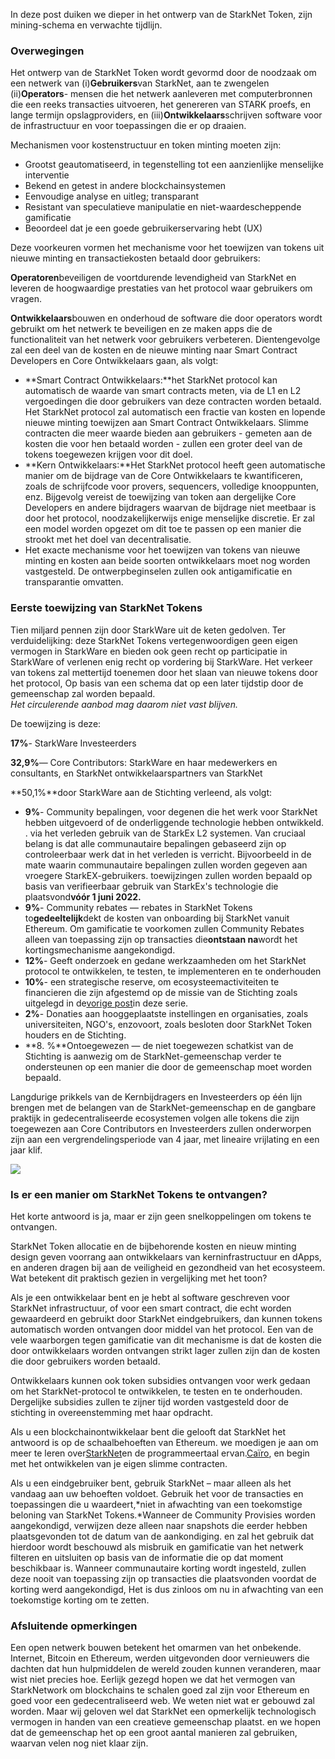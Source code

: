 In deze post duiken we dieper in het ontwerp van de StarkNet Token, zijn mining-schema en verwachte tijdlijn.

### Overwegingen

Het ontwerp van de StarkNet Token wordt gevormd door de noodzaak om een netwerk van (i)**Gebruikers**van StarkNet, aan te zwengelen (ii)**Operators**- mensen die het netwerk aanleveren met computerbronnen die een reeks transacties uitvoeren, het genereren van STARK proefs, en lange termijn opslagproviders, en (iii)**Ontwikkelaars**schrijven software voor de infrastructuur en voor toepassingen die er op draaien.

Mechanismen voor kostenstructuur en token minting moeten zijn:

* Grootst geautomatiseerd, in tegenstelling tot een aanzienlijke menselijke interventie
* Bekend en getest in andere blockchainsystemen
* Eenvoudige analyse en uitleg; transparant
* Resistant van speculatieve manipulatie en niet-waardescheppende gamificatie
* Beoordeel dat je een goede gebruikerservaring hebt (UX)

Deze voorkeuren vormen het mechanisme voor het toewijzen van tokens uit nieuwe minting en transactiekosten betaald door gebruikers:

**Operatoren**beveiligen de voortdurende levendigheid van StarkNet en leveren de hoogwaardige prestaties van het protocol waar gebruikers om vragen.

**Ontwikkelaars**bouwen en onderhoud de software die door operators wordt gebruikt om het netwerk te beveiligen en ze maken apps die de functionaliteit van het netwerk voor gebruikers verbeteren. Dientengevolge zal een deel van de kosten en de nieuwe minting naar Smart Contract Developers en Core Ontwikkelaars gaan, als volgt:

* **Smart Contract Ontwikkelaars:**het StarkNet protocol kan automatisch de waarde van smart contracts meten, via de L1 en L2 vergoedingen die door gebruikers van deze contracten worden betaald. Het StarkNet protocol zal automatisch een fractie van kosten en lopende nieuwe minting toewijzen aan Smart Contract Ontwikkelaars. Slimme contracten die meer waarde bieden aan gebruikers - gemeten aan de kosten die voor hen betaald worden - zullen een groter deel van de tokens toegewezen krijgen voor dit doel.
* **Kern Ontwikkelaars:**Het StarkNet protocol heeft geen automatische manier om de bijdrage van de Core Ontwikkelaars te kwantificeren, zoals de schrijfcode voor provers, sequencers, volledige knooppunten, enz. Bijgevolg vereist de toewijzing van token aan dergelijke Core Developers en andere bijdragers waarvan de bijdrage niet meetbaar is door het protocol, noodzakelijkerwijs enige menselijke discretie. Er zal een model worden opgezet om dit toe te passen op een manier die strookt met het doel van decentralisatie.
* Het exacte mechanisme voor het toewijzen van tokens van nieuwe minting en kosten aan beide soorten ontwikkelaars moet nog worden vastgesteld. De ontwerpbeginselen zullen ook antigamificatie en transparantie omvatten.

### Eerste toewijzing van StarkNet Tokens

Tien miljard pennen zijn door StarkWare uit de keten gedolven. Ter verduidelijking: deze StarkNet Tokens vertegenwoordigen geen eigen vermogen in StarkWare en bieden ook geen recht op participatie in StarkWare of verlenen enig recht op vordering bij StarkWare. Het verkeer van tokens zal mettertijd toenemen door het slaan van nieuwe tokens door het protocol, Op basis van een schema dat op een later tijdstip door de gemeenschap zal worden bepaald.\
*Het circulerende aanbod mag daarom niet vast blijven.*

De toewijzing is deze:

**17%**- StarkWare Investeerders

**32,9%**— Core Contributors: StarkWare en haar medewerkers en consultants, en StarkNet ontwikkelaarspartners van StarkNet

**50,1%**door StarkWare aan de Stichting verleend, als volgt:

* **9%**- Community bepalingen, voor degenen die het werk voor StarkNet hebben uitgevoerd of de onderliggende technologie hebben ontwikkeld. . via het verleden gebruik van de StarkEx L2 systemen. Van cruciaal belang is dat alle communautaire bepalingen gebaseerd zijn op controleerbaar werk dat in het verleden is verricht. Bijvoorbeeld in de mate waarin communautaire bepalingen zullen worden gegeven aan vroegere StarkEX-gebruikers. toewijzingen zullen worden bepaald op basis van verifieerbaar gebruik van StarkEx's technologie die plaatsvond**vóór 1 juni 2022.**
* **9%**- Community rebates — rebates in StarkNet Tokens to**gedeeltelijk**dekt de kosten van onboarding bij StarkNet vanuit Ethereum. Om gamificatie te voorkomen zullen Community Rebates alleen van toepassing zijn op transacties die**ontstaan na**wordt het kortingsmechanisme aangekondigd.
* **12%**- Geeft onderzoek en gedane werkzaamheden om het StarkNet protocol te ontwikkelen, te testen, te implementeren en te onderhouden
* **10%**- een strategische reserve, om ecosysteemactiviteiten te financieren die zijn afgestemd op de missie van de Stichting zoals uitgelegd in de[vorige post](https://medium.com/@starkware/part-2-a-decentralization-and-governance-proposal-for-starknet-23e335645778)in deze serie.
* **2%**- Donaties aan hooggeplaatste instellingen en organisaties, zoals universiteiten, NGO's, enzovoort, zoals besloten door StarkNet Token houders en de Stichting.
* **8. %**Ontoegewezen — de niet toegewezen schatkist van de Stichting is aanwezig om de StarkNet-gemeenschap verder te ondersteunen op een manier die door de gemeenschap moet worden bepaald.

Langdurige prikkels van de Kernbijdragers en Investeerders op één lijn brengen met de belangen van de StarkNet-gemeenschap en de gangbare praktijk in gedecentraliseerde ecosystemen volgen alle tokens die zijn toegewezen aan Core Contributors en Investeerders zullen onderworpen zijn aan een vergrendelingsperiode van 4 jaar, met lineaire vrijlating en een jaar klif.

![](/assets/1_qcosthgskfd-q6bn3yzghq-1.png)

### Is er een manier om StarkNet Tokens te ontvangen?

Het korte antwoord is ja, maar er zijn geen snelkoppelingen om tokens te ontvangen.

StarkNet Token allocatie en de bijbehorende kosten en nieuw minting design geven voorrang aan ontwikkelaars van kerninfrastructuur en dApps, en anderen dragen bij aan de veiligheid en gezondheid van het ecosysteem. Wat betekent dit praktisch gezien in vergelijking met het toon?

Als je een ontwikkelaar bent en je hebt al software geschreven voor StarkNet infrastructuur, of voor een smart contract, die echt worden gewaardeerd en gebruikt door StarkNet eindgebruikers, dan kunnen tokens automatisch worden ontvangen door middel van het protocol. Een van de vele waarborgen tegen gamificatie van dit mechanisme is dat de kosten die door ontwikkelaars worden ontvangen strikt lager zullen zijn dan de kosten die door gebruikers worden betaald.

Ontwikkelaars kunnen ook token subsidies ontvangen voor werk gedaan om het StarkNet-protocol te ontwikkelen, te testen en te onderhouden. Dergelijke subsidies zullen te zijner tijd worden vastgesteld door de stichting in overeenstemming met haar opdracht.

Als u een blockchainontwikkelaar bent die gelooft dat StarkNet het antwoord is op de schaalbehoeften van Ethereum. we moedigen je aan om meer te leren over[StarkNet](https://starknet.io/)en de programmeertaal ervan.[Caïro](https://www.cairo-lang.org/), en begin met het ontwikkelen van je eigen slimme contracten.

Als u een eindgebruiker bent, gebruik StarkNet – maar alleen als het vandaag aan uw behoeften voldoet. Gebruik het voor de transacties en toepassingen die u waardeert,*niet in afwachting van een toekomstige beloning van StarkNet Tokens.*Wanneer de Community Provisies worden aangekondigd, verwijzen deze alleen naar snapshots die eerder hebben plaatsgevonden tot de datum van de aankondiging. en zal het gebruik dat hierdoor wordt beschouwd als misbruik en gamificatie van het netwerk filteren en uitsluiten op basis van de informatie die op dat moment beschikbaar is. Wanneer communautaire korting wordt ingesteld, zullen deze nooit van toepassing zijn op transacties die plaatsvonden voordat de korting werd aangekondigd, Het is dus zinloos om nu in afwachting van een toekomstige korting om te zetten.

### Afsluitende opmerkingen

Een open netwerk bouwen betekent het omarmen van het onbekende. Internet, Bitcoin en Ethereum, werden uitgevonden door vernieuwers die dachten dat hun hulpmiddelen de wereld zouden kunnen veranderen, maar wist niet precies hoe. Eerlijk gezegd hopen we dat het vermogen van StarkNetwork om blockchains te schalen goed zal zijn voor Ethereum en goed voor een gedecentraliseerd web. We weten niet wat er gebouwd zal worden. Maar wij geloven wel dat StarkNet een opmerkelijk technologisch vermogen in handen van een creatieve gemeenschap plaatst. en we hopen dat de gemeenschap het op een groot aantal manieren zal gebruiken, waarvan velen nog niet klaar zijn.